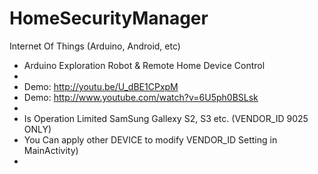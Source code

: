 HomeSecurityManager
===================

Internet Of Things (Arduino, Android, etc)

* Arduino Exploration Robot & Remote Home Device Control
* 
* Demo: http://youtu.be/U_dBE1CPxpM
* Demo: http://www.youtube.com/watch?v=6U5ph0BSLsk
* 
* Is Operation Limited SamSung Gallexy S2, S3 etc. (VENDOR_ID 9025 ONLY)
* You Can apply other DEVICE to modify VENDOR_ID Setting in MainActivity)
* 
